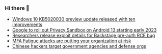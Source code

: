 ### Hi there 👋

<!--START_SECTION:feed-->
* [Windows 10 KB5020030 preview update released with ten improvements](https://www.bleepingcomputer.com/news/microsoft/windows-10-kb5020030-preview-update-released-with-ten-improvements/)
* [Google to roll out Privacy Sandbox on Android 13 starting early 2023](https://www.bleepingcomputer.com/news/security/google-to-roll-out-privacy-sandbox-on-android-13-starting-early-2023/)
* [Researchers release exploit details for Backstage pre-auth RCE bug](https://www.bleepingcomputer.com/news/security/researchers-release-exploit-details-for-backstage-pre-auth-rce-bug/)
* [MFA Fatigue attacks are putting your organization at risk](https://www.bleepingcomputer.com/news/security/mfa-fatigue-attacks-are-putting-your-organization-at-risk/)
* [Chinese hackers target government agencies and defense orgs](https://www.bleepingcomputer.com/news/security/chinese-hackers-target-government-agencies-and-defense-orgs/)
<!--END_SECTION:feed-->

<!--
**frankenk/frankenk** is a ✨ _special_ ✨ repository because its `README.md` (this file) appears on your GitHub profile.

Here are some ideas to get you started:

- 🔭 I’m currently working on ...
- 🌱 I’m currently learning ...
- 👯 I’m looking to collaborate on ...
- 🤔 I’m looking for help with ...
- 💬 Ask me about ...
- 📫 How to reach me: ...
- 😄 Pronouns: ...
- ⚡ Fun fact: ...
-->



